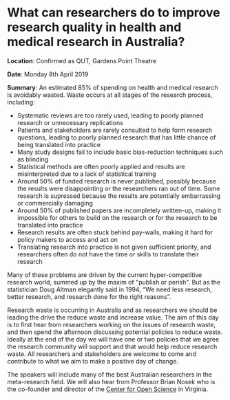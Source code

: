# What can researchers do to improve research quality in health and medical research in Australia?

**Location**:
Confirmed as QUT, Gardens Point Theatre

**Date**:
Monday 8th April 2019

**Summary**: 
An estimated 85% of spending on health and medical research is avoidably wasted. Waste occurs at all stages of the research process, including:
* Systematic reviews are too rarely used, leading to poorly planned research or unnecessary replications
* Patients and stakeholders are rarely consulted to help form research questions, leading to poorly planned research that has little chance of being translated into practice
* Many study designs fail to include basic bias-reduction techniques such as blinding
* Statistical methods are often poorly applied and results are misinterpreted due to a lack of statistical training 
* Around 50% of funded research is never published, possibly because the results were disappointing or the researchers ran out of time. Some research is supressed because the results are potentially embarrassing or commercially damaging
* Around 50% of published papers are incompletely written-up, making it impossible for others to build on the research or for the research to be translated into practice
* Research results are often stuck behind pay-walls, making it hard for policy makers to access and act on
* Translating research into practice is not given sufficient priority, and researchers often do not have the time or skills to translate their research

Many of these problems are driven by the current hyper-competitive research world, summed up by the maxim of "publish or perish". But as the statistician Doug Altman elegantly said in 1994, “We need less research, better research, and research done for the right reasons”.

Research waste is occurring in Australia and as researchers we should be leading the drive the reduce waste and increase value. The aim of this day is to first hear from researchers working on the issues of research waste, and then spend the afternoon discussing potential policies to reduce waste. Ideally at the end of the day we will have one or two policies that we agree the research community will support and that would help reduce research waste. All researchers and stakeholders are welcome to come and contribute to what we aim to make a positive day of change.

The speakers will include many of the best Australian researchers in the meta-research field. We will also hear from Professor Brian Nosek who is the co-founder and director of the [Center for Open Science](https://cos.io/) in Virginia.
